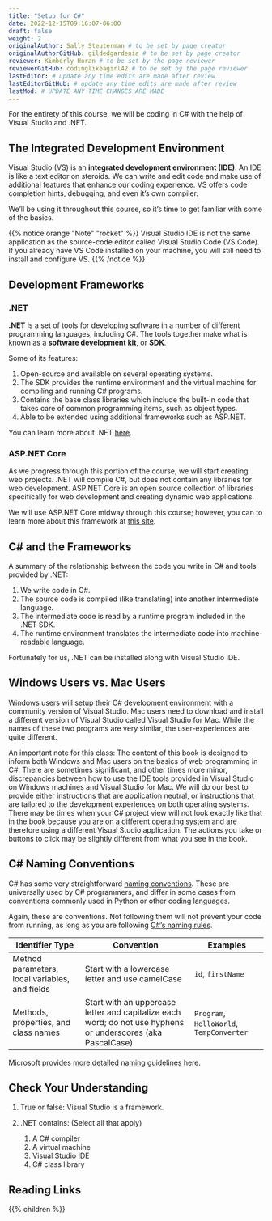 ```yaml
---
title: "Setup for C#"
date: 2022-12-15T09:16:07-06:00
draft: false
weight: 2
originalAuthor: Sally Steuterman # to be set by page creator
originalAuthorGitHub: gildedgardenia # to be set by page creator
reviewer: Kimberly Horan # to be set by the page reviewer
reviewerGitHub: codinglikeagirl42 # to be set by the page reviewer
lastEditor: # update any time edits are made after review
lastEditorGitHub: # update any time edits are made after review
lastMod: # UPDATE ANY TIME CHANGES ARE MADE
---
```


For the entirety of this course, we will be coding in C# with the help of Visual Studio and .NET.

##  The Integrated Development Environment

Visual Studio (VS) is an **integrated development environment (IDE)**. An IDE is like a text editor on steroids. We can write and edit code and make use of additional features that enhance our coding experience. VS offers code completion hints, debugging, and even it’s own compiler.

We’ll be using it throughout this course, so it’s time to get familiar with some of the basics.

{{% notice orange "Note" "rocket" %}}
Visual Studio IDE is not the same application as the source-code editor called Visual Studio Code (VS Code). If you already have VS Code installed on your machine, you will still need to install and configure VS.
{{% /notice %}}

## Development Frameworks

### .NET
**.NET** is a set of tools for developing software in a number of different programming languages, including C#. The tools together make what is known as a **software development kit**, or **SDK**.

Some of its features:

1. Open-source and available on several operating systems.
1. The SDK provides the runtime environment and the virtual machine for compiling and running C# programs.
1. Contains the base class libraries which include the built-in code that takes care of common programming items, such as object types.
1. Able to be extended using additional frameworks such as ASP.NET.

You can learn more about .NET [here](https://dotnet.microsoft.com/en-us/learn/dotnet/what-is-dotnet).

### ASP.NET Core

As we progress through this portion of the course, we will start creating web projects. .NET will compile C#, but does not contain any libraries for web development. ASP.NET Core is an open source collection of libraries specifically for web development and creating dynamic web applications.

We will use ASP.NET Core midway through this course; however, you can to learn more about this framework at [this site](https://dotnet.microsoft.com/en-us/learn/aspnet/what-is-aspnet-core).

## C# and the Frameworks

A summary of the relationship between the code you write in C# and tools provided by .NET:

1. We write code in C#.
1. The source code is compiled (like translating) into another intermediate language.
1. The intermediate code is read by a runtime program included in the .NET SDK.
1. The runtime environment translates the intermediate code into machine-readable language.

Fortunately for us, .NET can be installed along with Visual Studio IDE.

## Windows Users vs. Mac Users

Windows users will setup their C# development environment with a community version of Visual Studio. Mac users need to download and install a different version of Visual Studio called Visual Studio for Mac. While the names of these two programs are very similar, the user-experiences are quite different.

An important note for this class: The content of this book is designed to inform both Windows and Mac users on the basics of web programming in C#. There are sometimes significant, and other times more minor, discrepancies between how to use the IDE tools provided in Visual Studio on Windows machines and Visual Studio for Mac. We will do our best to provide either instructions that are application neutral, or instructions that are tailored to the development experiences on both operating systems. There may be times when your C# project view will not look exactly like that in the book because you are on a different operating system and are therefore using a different Visual Studio application. The actions you take or buttons to click may be slightly different from what you see in the book.

## C# Naming Conventions

C# has some very straightforward [naming conventions](https://learn.microsoft.com/en-us/dotnet/csharp/fundamentals/coding-style/coding-conventions#naming-conventions). These are universally used by C# programmers, and differ in some cases from conventions commonly used in Python or other coding languages.

Again, these are conventions. Not following them will not prevent your code from running, as long as you are following [C#’s naming rules](https://learn.microsoft.com/en-us/dotnet/csharp/fundamentals/coding-style/identifier-names).

| Identifier Type | Convention | Examples |
|------|------|-----|
| Method parameters, local variables, and fields | Start with a lowercase letter and use camelCase | `id`, `firstName` |
| Methods, properties, and class names | Start with an uppercase letter and capitalize each word; do not use hyphens or underscores (aka PascalCase) | `Program`, `HelloWorld`, `TempConverter` |

Microsoft provides [more detailed naming guidelines here](https://learn.microsoft.com/en-us/dotnet/standard/design-guidelines/naming-guidelines?redirectedfrom=MSDN).

## Check Your Understanding

1. True or false: Visual Studio is a framework.
1. .NET contains: (Select all that apply)

   1. A C# compiler
   1. A virtual machine
   1. Visual Studio IDE
   1. C# class library

## Reading Links

{{% children %}}